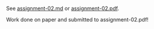 See [assignment-02.md](assignment-02.md) or [assignment-02.pdf](assignment-02.pdf).

Work done on paper and submitted to assignment-02.pdf!